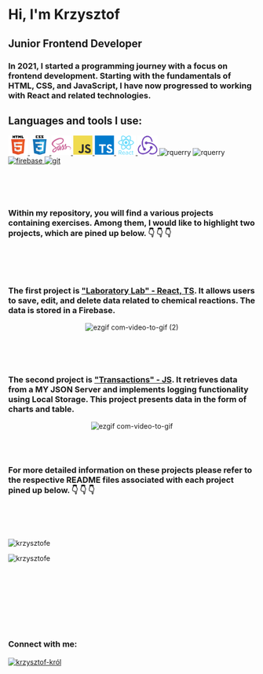 
<h1 align="left">Hi, I'm Krzysztof</h1> 
<h2 align="left">Junior Frontend Developer</h3>


 ### In 2021, I started a programming journey with a focus on frontend development. Starting with the fundamentals of HTML, CSS, and JavaScript, I have now progressed to working with React and related technologies.   


<h2 align="left">Languages and tools I use:</h3>
<p align="left"> 
  
  
  <a href="https://www.w3.org/html/" target="_blank" rel="noreferrer"> <img src="https://raw.githubusercontent.com/devicons/devicon/master/icons/html5/html5-original-wordmark.svg" alt="html5" width="40" height="40"/> </a>  <a href="https://www.w3schools.com/css/" target="_blank" rel="noreferrer"> <img src="https://raw.githubusercontent.com/devicons/devicon/master/icons/css3/css3-original-wordmark.svg" alt="css3" width="40" height="40"/> </a> <a href="https://sass-lang.com" target="_blank" rel="noreferrer"> <img src="https://raw.githubusercontent.com/devicons/devicon/master/icons/sass/sass-original.svg" alt="sass" width="40" height="40"/> </a> <a href="https://developer.mozilla.org/en-US/docs/Web/JavaScript" target="_blank" rel="noreferrer"> <img src="https://raw.githubusercontent.com/devicons/devicon/master/icons/javascript/javascript-original.svg" alt="javascript" width="40" height="40"/> </a><a href="https://www.typescriptlang.org/" target="_blank" rel="noreferrer"> <img src="https://raw.githubusercontent.com/devicons/devicon/master/icons/typescript/typescript-original.svg" alt="typescript" width="40" height="40"/> </a> <a href="https://reactjs.org/" target="_blank" rel="noreferrer"> <img src="https://raw.githubusercontent.com/devicons/devicon/master/icons/react/react-original-wordmark.svg" alt="react" width="40" height="40"/> </a> <a href="https://redux.js.org" target="_blank" rel="noreferrer"> <img src="https://raw.githubusercontent.com/devicons/devicon/master/icons/redux/redux-original.svg" alt="redux" width="40" height="40"/> </a>  <img src="https://user-images.githubusercontent.com/96065197/208308915-21c4016e-4e01-415c-884c-84ca2ed033cc.png" alt="rquerry" width="60" height="40"/> <img src="https://user-images.githubusercontent.com/96065197/208310354-6e9cc72b-bddf-45b1-bf7e-14a9d89543d5.png" alt="rquerry" width="60" height="40"/><a href="https://firebase.google.com/" target="_blank" rel="noreferrer"> <img src="https://www.vectorlogo.zone/logos/firebase/firebase-icon.svg" alt="firebase" width="40" height="40"/> </a> <a href="https://git-scm.com/" target="_blank" rel="noreferrer"> <img src="https://www.vectorlogo.zone/logos/git-scm/git-scm-icon.svg" alt="git" width="40" height="40"/> </a>
</p>
 
 <br><br><br>

 ### Within my repository, you will find a various projects containing exercises. Among them, I would like to highlight two projects, which are pined up below. :point_down: :point_down: :point_down:
 
 
 <br><br><br>




 ### The first project is <a href = "https://krzysztofe.github.io/Laboratory_Lab/"> "Laboratory Lab" - React, TS</a>. It allows users to save, edit, and delete data related to chemical reactions. The data is stored in a <b>Firebase</b>.


  <div align="center">

 ![ezgif com-video-to-gif (2)](https://github.com/Krzysztofe/Krzysztofe/assets/96065197/a8ef30ba-5584-4c0c-8c78-64bc230f17ed)
</div>

<br><br><br>

 ### The second project is <a href="https://transactions.pages.dev/"> "Transactions" - JS</a>. It retrieves data from a <b>MY JSON Server</b> and implements logging functionality using <b>Local Storage</b>. This project presents data in the form of charts and table.


  <div align="center"> 
  
![ezgif com-video-to-gif](https://github.com/Krzysztofe/Krzysztofe/assets/96065197/c66f7a68-40de-48fb-b158-f7b52c2646ba)
</div>

<br><br>
 ### For more detailed information on these projects please refer to the respective README files associated with each project pined up below. :point_down: :point_down: :point_down:  </b>

<br><br><br>

<p><img align="center" src="https://github-readme-streak-stats.herokuapp.com/?user=krzysztofe&" alt="krzysztofe" /></p>

<p><img align="left" src="https://github-readme-stats.vercel.app/api/top-langs?username=krzysztofe&show_icons=true&locale=en&layout=compact" alt="krzysztofe" /></p>


<br></br> <br></br> <br></br>

 <br></br><h3 align="left">Connect with me:</h3><a href="https://linkedin.com/in/krzysztof-król" target="blank"><img align="center" src="https://raw.githubusercontent.com/rahuldkjain/github-profile-readme-generator/master/src/images/icons/Social/linked-in-alt.svg" alt="krzysztof-król" height="30" width="80" /></a>

<!--
**Krzysztofe/Krzysztofe** is a ✨ _special_ ✨ repository because its `README.md` (this file) appears on your GitHub profile.

Here are some ideas to get you started:

- 🔭 I’m currently working on ...
- 🌱 I’m currently learning ...
- 👯 I’m looking to collaborate on ...
- 🤔 I’m looking for help with ...
- 💬 Ask me about ...
- 📫 How to reach me: ...
- 😄 Pronouns: ...
- ⚡ Fun fact: ...
-->
